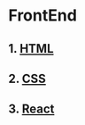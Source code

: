 # FrontEnd 

## 1. [HTML](./02_HTML/Readme.md)

## 2. [CSS](./03_CSS/Readme.md)

## 3. [React](./05_REACT/Readme.md)